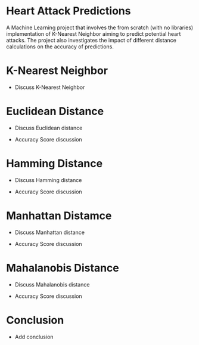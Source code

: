 # Heart Attack Predictions
A Machine Learning project that involves the from scratch (with no libraries) implementation of K-Nearest Neighbor aiming to predict potential heart attacks. The project also investigates the impact of different distance calculations on the accuracy of predictions.

# K-Nearest Neighbor
- Discuss K-Nearest Neighbor

# Euclidean Distance
- Discuss Euclidean distance

- Accuracy Score discussion 

# Hamming Distance
- Discuss Hamming distance

- Accuracy Score discussion

# Manhattan Distamce 
- Discuss Manhattan distance

- Accuracy Score discussion

# Mahalanobis Distance
- Discuss Mahalanobis distance

- Accuracy Score discussion

# Conclusion 
- Add conclusion

